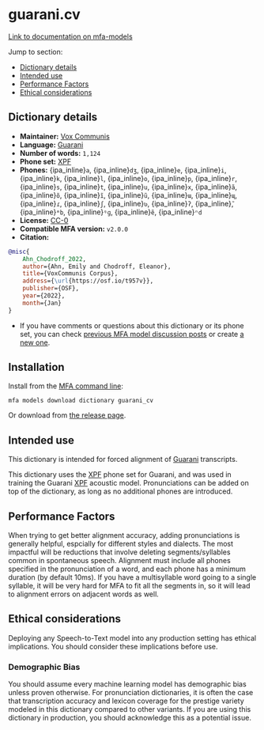 
# guarani.cv

[Link to documentation on mfa-models](https://mfa-models.readthedocs.io/en/main/dictionary/guarani_cv.html)

Jump to section:

- [Dictionary details](#dictionary-details)
- [Intended use](#intended-use)
- [Performance Factors](#performance-factors)
- [Ethical considerations](#ethical-considerations)

## Dictionary details

- **Maintainer:** [Vox Communis](https://osf.io/t957v/)
- **Language:** [Guarani](https://en.wikipedia.org/wiki/Guarani_language)
- **Number of words:** `1,124`
- **Phone set:** [XPF](https://github.com/CohenPr-XPF/XPF)
- **Phones:** {ipa_inline}`a`, {ipa_inline}`dʒ`, {ipa_inline}`e`, {ipa_inline}`i`, {ipa_inline}`k`, {ipa_inline}`l`, {ipa_inline}`o`, {ipa_inline}`p`, {ipa_inline}`r`, {ipa_inline}`s`, {ipa_inline}`t`, {ipa_inline}`u`, {ipa_inline}`x`, {ipa_inline}`ã`, {ipa_inline}`õ`, {ipa_inline}`ĩ`, {ipa_inline}`ũ`, {ipa_inline}`ɯ`, {ipa_inline}`ɰ`, {ipa_inline}`ɾ`, {ipa_inline}`ʃ`, {ipa_inline}`ʋ`, {ipa_inline}`ʔ`, {ipa_inline}`̃`, {ipa_inline}`ᵐb`, {ipa_inline}`ᵑɡ`, {ipa_inline}`ẽ`, {ipa_inline}`ⁿd`
- **License:** [CC-0](https://creativecommons.org/publicdomain/zero/1.0/)
- **Compatible MFA version:** `v2.0.0`
- **Citation:**

```bibtex
@misc{
	Ahn_Chodroff_2022,
	author={Ahn, Emily and Chodroff, Eleanor},
	title={VoxCommunis Corpus},
	address={\url{https://osf.io/t957v}},
	publisher={OSF},
	year={2022},
	month={Jan}
}
```

- If you have comments or questions about this dictionary or its phone set, you can check [previous MFA model discussion posts](https://github.com/MontrealCorpusTools/mfa-models/discussions?discussions_q=Guarani+CV+dictionary+v2.0.0) or create [a new one](https://github.com/MontrealCorpusTools/mfa-models/discussions/new).

## Installation

Install from the [MFA command line](https://montreal-forced-aligner.readthedocs.io/en/latest/user_guide/models/index.html):

```
mfa models download dictionary guarani_cv
```

Or download from [the release page](https://github.com/MontrealCorpusTools/mfa-models/releases/tag/dictionary-guarani_cv-v2.0.0).

## Intended use

This dictionary is intended for forced alignment of [Guarani](https://en.wikipedia.org/wiki/Guarani_language) transcripts.

This dictionary uses the [XPF](https://github.com/CohenPr-XPF/XPF) phone set for Guarani, and was used in training the Guarani [XPF](https://github.com/CohenPr-XPF/XPF) acoustic model.
Pronunciations can be added on top of the dictionary, as long as no additional phones are introduced.

## Performance Factors

When trying to get better alignment accuracy, adding pronunciations is generally helpful, espcially for different styles and dialects.  The most impactful will be reductions that
involve deleting segments/syllables common in spontaneous speech.  Alignment must include all phones specified in the pronunciation of a word, and each phone has
a minimum duration (by default 10ms). If you have a multisyllable word going to a single syllable, it will be very hard for MFA to fit all the segments in,
so it will lead to alignment errors on adjacent words as well.

## Ethical considerations

Deploying any Speech-to-Text model into any production setting has ethical implications. You should consider these implications before use.

### Demographic Bias

You should assume every machine learning model has demographic bias unless proven otherwise.
For pronunciation dictionaries, it is often the case that transcription accuracy and lexicon coverage for the prestige variety modeled in this dictionary compared to other variants.
If you are using this dictionary in production, you should acknowledge this as a potential issue.
